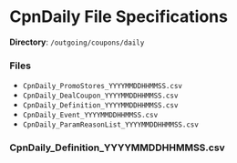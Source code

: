 # CpnDaily File Specifications

**Directory**: `/outgoing/coupons/daily`

### Files

* `CpnDaily_PromoStores_YYYYMMDDHHMMSS.csv`
* `CpnDaily_DealCoupon_YYYYMMDDHHMMSS.csv`
* `CpnDaily_Definition_YYYYMMDDHHMMSS.csv`
* `CpnDaily_Event_YYYYMMDDHHMMSS.csv`
* `CpnDaily_ParamReasonList_YYYYMMDDHHMMSS.csv`


### CpnDaily\_Definition\_YYYYMMDDHHMMSS.csv